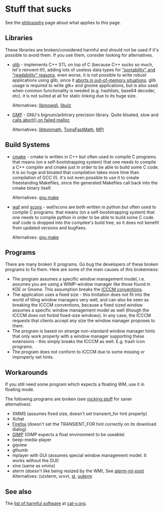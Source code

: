 Stuff that sucks
================
See the [philosophy](http://suckless.org/philosophy) page about what
applies to this page. 

Libraries
---------
These libraries are broken/considered harmful and should not be used if it's
possible to avoid them. If you use them, consider looking for alternatives.

* [glib][1] - implements C++ STL on top of C (because C++ sucks so much, let's
  reinvent it!), adding lots of useless data types for
  ["portability" and "readability" reasons][2].
  even worse, it is not possible to write robust applications using glib,
  since it [aborts in out-of-memory situations][8].
  glib usage is required to write gtk+ and gnome applications, but is also used
  when common functionality is needed (e.g. hashlists, base64 decoder, etc).
  it is not suited at all for static linking due to its huge size.
  
  Alternatives: [libmowgli][9], [libulz][10]

* [GMP][3] - GNU's bignum/arbitrary precision library. Quite bloated, slow and
  [calls abort() on failed malloc][4]
  
  Alternatives: [libtommath][5], [TomsFastMath][6], [MPI][7]


[1]: http://library.gnome.org/devel/glib/
[2]: http://library.gnome.org/devel/glib/unstable/glib-Basic-Types.html (glib Basic Types)
[3]: http://gmplib.org/ (The GNU Multiple Precision Arithmetic Library)
[4]: http://gmplib.org:8000/gmp/file/14cd74efb9de/memory.c#l44 "GMP calls abort() on failed malloc()"
[5]: http://libtom.org/?page=features&newsitems=5&whatfile=ltm
[6]: http://libtom.org/?page=features&newsitems=5&whatfile=tfm
[7]: http://spinning-yarns.org/michael/mpi/
[8]: https://bugzilla.gnome.org/show_bug.cgi?id=674446
[9]: https://github.com/atheme/libmowgli-2
[10]: https://github.com/rofl0r/libulz

Build Systems
-------------

* [cmake][11] - cmake is written in C++ but often used to compile C programs.
  that means (on a self-bootstrapping system) that one needs to compile a C++
  compiler and cmake just in order to be able to build some C code.
  it is so huge and bloated that compilation takes more time than compilation
  of GCC (!).
  it's not even possible to use it to create freestanding Makefiles, since
  the generated Makefiles call back into the cmake binary itself.

  Alternatives: [gnu make][14]

* [waf][12] and [scons][13] - waf/scons are both written in python but often
  used to compile C programs.
  that means (on a self-bootstrapping system) that one needs to compile python
  in order to be able to build some C code.
  waf code is dropped into the compilee's build tree, so it does not benefit
  from updated versions and bugfixes.

  Alternatives: [gnu make][14]

[11]: http://www.cmake.org/
[12]: https://code.google.com/p/waf/
[13]: http://www.scons.org/
[14]: https://www.gnu.org/software/make/

Programs
--------
There are many broken X programs. Go bug the developers of these broken
programs to fix them. Here are some of the main causes of this brokenness:

* The program assumes a specific window management model, i.e.
  assumes you are using a WIMP-window manager like those
  found in KDE or Gnome. This assumption breaks the 
  [ICCCM conventions][icccm].
* The application uses a fixed size - this limitation does not fit
  into the world of tiling window managers very well, and can also be
  seen as breaking the ICCCM conventions, because a fixed sized window
  assumes a specific window management model as well (though the ICCCM
  does not forbid fixed-size windows). In any case, the ICCCM requests
  that clients accept any size the window manager proposes to them.
* The program is based on strange non-standard window manager
  hints that only work properly with a window manager supporting these
  extensions - this simply breaks the ICCCM as well. E.g. trash icon
  programs.
* The program does not conform to ICCCM due to some missing or
  improperly set hints.

Workarounds
-----------

If you still need some program which expects a floating WM, use it in
floating mode.

The following programs are broken (see [rocking stuff](/rocks) for saner alternatives):

* XMMS (assumes fixed size, doesn't set transient\_for hint properly)
* Xchat
* [Firefox](http://www.mozilla.org/products/firefox) (doesn't set the TRANSIENT\_FOR hint correctly on its download dialog)
* [GIMP](http://www.gimp.org/) (GIMP expects a float environment to be useable)
* beep-media-player
* gqview
* gthumb
* mplayer with GUI (assumes special window management model. It works without the GUI)
* xine (same as xmms)
* aterm (doesn't like being resized by the WM), See [aterm-ml-post][aterm-ml-post]  
	Alternatives: (u)xterm, urxvt, [st][st], [uuterm][uuterm]

See also
--------

The [list of harmful software](http://harmful.cat-v.org/software/) at [cat-v.org](http://cat-v.org).

[aterm-ml-post]: http://lists.suckless.org/dev/1102/7141.html
[st]:     http://st.suckless.org/
[uuterm]: http://etalabs.net/uuterm.html
[icccm]:  http://tronche.com/gui/x/icccm/
